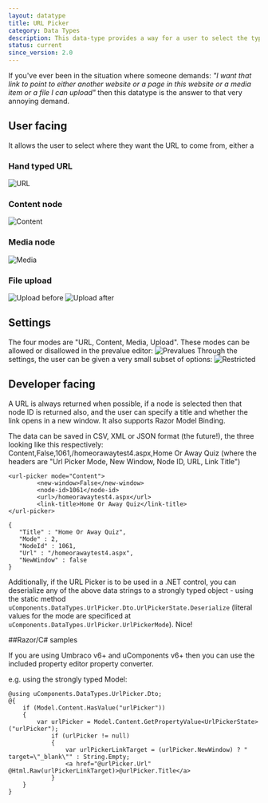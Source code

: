 ```yaml
---
layout: datatype
title: URL Picker
category: Data Types
description: This data-type provides a way for a user to select the type (and value) of a URL (either External URL, Content, Media or an Upload).
status: current
since_version: 2.0
---
```


If you've ever been in the situation where someone demands:
_"I want that link to point to either another website or a page in this website or a media item or a file I can upload"_
then this datatype is the answer to that very annoying demand.

## User facing ##
It allows the user to select where they want the URL to come from, either a

### Hand typed URL ###
![URL](URL.PNG)
### Content node ###
![Content](Content.PNG)
### Media node ###
![Media](Media.PNG)
### File upload ###
![Upload before](Upload-before.PNG)
![Upload after](Upload-after.PNG)

## Settings ##
The four modes are "URL, Content, Media, Upload".  These modes can be allowed or disallowed in the prevalue editor:
![Prevalues](Prevalues.PNG)
Through the settings, the user can be given a very small subset of options:
![Restricted](Restricted.PNG)

## Developer facing ##
A URL is always returned when possible, if a node is selected then that node ID is returned also, and the user can specify a title and whether the link opens in a new window.  It also supports Razor Model Binding.

The data can be saved in CSV, XML or JSON format (the future!), the three looking like this respectively:
    Content,False,1061,/homeorawaytest4.aspx,Home Or Away Quiz
(where the headers are "Url Picker Mode, New Window, Node ID, URL, Link Title")

    <url-picker mode="Content">
            <new-window>False</new-window>
            <node-id>1061</node-id>
            <url>/homeorawaytest4.aspx</url>
            <link-title>Home Or Away Quiz</link-title>
    </url-picker>

    {
       "Title" : "Home Or Away Quiz",
       "Mode" : 2,
       "NodeId" : 1061,
       "Url" : "/homeorawaytest4.aspx",
       "NewWindow" : false
    }

Additionally, if the URL Picker is to be used in a .NET control, you can deserialize any of the above data strings to a strongly typed object - using the static method `uComponents.DataTypes.UrlPicker.Dto.UrlPickerState.Deserialize` (literal values for the mode are specificed at `uComponents.DataTypes.UrlPicker.UrlPickerMode`).  Nice!

##Razor/C# samples

If you are using Umbraco v6+ and uComponents v6+ then you can use the included property editor property converter.

e.g. using the strongly typed Model:

	@using uComponents.DataTypes.UrlPicker.Dto;
	@{                    
		if (Model.Content.HasValue("urlPicker"))
		{
	        var urlPicker = Model.Content.GetPropertyValue<UrlPickerState>("urlPicker");
		        if (urlPicker != null)
		        {
		            var urlPickerLinkTarget = (urlPicker.NewWindow) ? " target=\"_blank\"" : String.Empty;                            
		            <a href="@urlPicker.Url" @Html.Raw(urlPickerLinkTarget)>@urlPicker.Title</a> 
		        }
		}
	}
 
